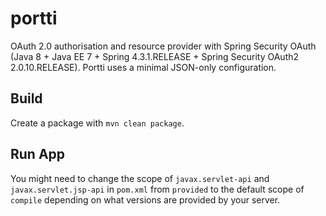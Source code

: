 portti
======

OAuth 2.0 authorisation and resource provider with Spring Security OAuth (Java 8 + Java EE 7 + Spring 4.3.1.RELEASE + Spring Security OAuth2 2.0.10.RELEASE). Portti uses a minimal JSON-only configuration.

## Build

Create a package with `mvn clean package`.

## Run App

You might need to change the scope of `javax.servlet-api` and `javax.servlet.jsp-api` in `pom.xml` from `provided` to the default scope of `compile` depending on what versions are provided by your server.
